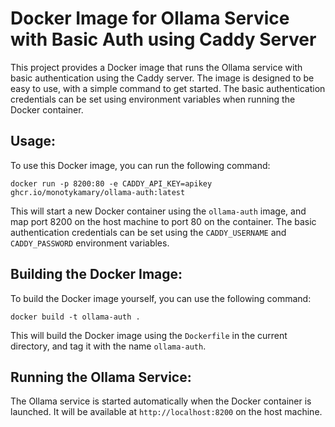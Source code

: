 # Docker Image for Ollama Service with Basic Auth using Caddy Server

This project provides a Docker image that runs the Ollama service with basic authentication using the Caddy server. The image is designed to be easy to use, with a simple command to get started. The basic authentication credentials can be set using environment variables when running the Docker container.

## Usage:

To use this Docker image, you can run the following command:
```
docker run -p 8200:80 -e CADDY_API_KEY=apikey ghcr.io/monotykamary/ollama-auth:latest 
```
This will start a new Docker container using the `ollama-auth` image, and map port 8200 on the host machine to port 80 on the container. The basic authentication credentials can be set using the `CADDY_USERNAME` and `CADDY_PASSWORD` environment variables.

## Building the Docker Image:

To build the Docker image yourself, you can use the following command:
```
docker build -t ollama-auth .
```
This will build the Docker image using the `Dockerfile` in the current directory, and tag it with the name `ollama-auth`.

## Running the Ollama Service:

The Ollama service is started automatically when the Docker container is launched. It will be available at `http://localhost:8200` on the host machine.
